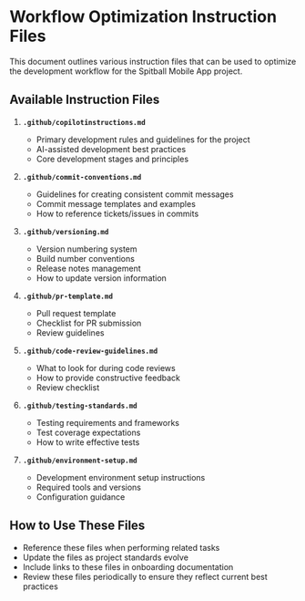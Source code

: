# Workflow Optimization Instruction Files

This document outlines various instruction files that can be used to optimize the development workflow for the Spitball Mobile App project.

## Available Instruction Files

1. **`.github/copilotinstructions.md`**
   - Primary development rules and guidelines for the project
   - AI-assisted development best practices
   - Core development stages and principles

2. **`.github/commit-conventions.md`**
   - Guidelines for creating consistent commit messages
   - Commit message templates and examples
   - How to reference tickets/issues in commits

3. **`.github/versioning.md`**
   - Version numbering system
   - Build number conventions
   - Release notes management
   - How to update version information

4. **`.github/pr-template.md`**
   - Pull request template
   - Checklist for PR submission
   - Review guidelines

5. **`.github/code-review-guidelines.md`**
   - What to look for during code reviews
   - How to provide constructive feedback
   - Review checklist

6. **`.github/testing-standards.md`**
   - Testing requirements and frameworks
   - Test coverage expectations
   - How to write effective tests

7. **`.github/environment-setup.md`**
   - Development environment setup instructions
   - Required tools and versions
   - Configuration guidance

## How to Use These Files

- Reference these files when performing related tasks
- Update the files as project standards evolve
- Include links to these files in onboarding documentation
- Review these files periodically to ensure they reflect current best practices